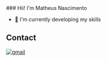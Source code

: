 <link rel="stylesheet" href="https://cdn.jsdelivr.net/gh/devicons/devicon@v2.15.1/devicon.min.css">
### Hii! I'm Matheus Nascimento

- 🌱 I'm currently developing my skills

## Contact

<p>
  <a href="https://www.linkedin.com/in/juniorcarvalh0/">
    <i class="devicon-linkedin-plain colored"></i>
  </a>
  <a href="mailto:juniorcarvalhodev@gmail.com">
    <img
         align="center"
         src="https://img.shields.io/badge/Gmail-1C1C1C?style=for-the-badge&logo=gmail&logoColor=00FFFF" 
         alt="gmail"
         target="_blank"
         />
   </a>
</p>
